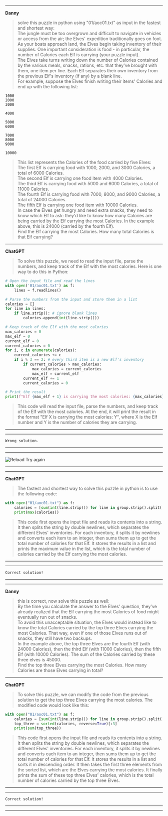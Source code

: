 ***
**Danny**
> solve this puzzle in python using "01/aoc01.txt" as input in the fastest and shortest way:  
The jungle must be too overgrown and difficult to navigate in vehicles or access from the air; the Elves' expedition traditionally goes on foot. As your boats approach land, the Elves begin taking inventory of their supplies. One important consideration is food - in particular, the number of Calories each Elf is carrying (your puzzle input).  
The Elves take turns writing down the number of Calories contained by the various meals, snacks, rations, etc. that they've brought with them, one item per line. Each Elf separates their own inventory from the previous Elf's inventory (if any) by a blank line.  
For example, suppose the Elves finish writing their items' Calories and end up with the following list:
```
1000
2000
3000

4000

5000
6000

7000
8000
9000

10000
```

> This list represents the Calories of the food carried by five Elves:  
The first Elf is carrying food with 1000, 2000, and 3000 Calories, a total of 6000 Calories.  
The second Elf is carrying one food item with 4000 Calories.  
The third Elf is carrying food with 5000 and 6000 Calories, a total of 11000 Calories.  
The fourth Elf is carrying food with 7000, 8000, and 9000 Calories, a total of 24000 Calories.  
The fifth Elf is carrying one food item with 10000 Calories.  
In case the Elves get hungry and need extra snacks, they need to know which Elf to ask: they'd like to know how many Calories are being carried by the Elf carrying the most Calories. In the example above, this is 24000 (carried by the fourth Elf).  
Find the Elf carrying the most Calories. How many total Calories is that Elf carrying?

***

**ChatGPT**
> To solve this puzzle, we need to read the input file, parse the numbers, and keep track of the Elf with the most calories. Here is one way to do this in Python:
```py
# Open the input file and read the lines
with open('01/aoc01.txt') as f:
    lines = f.readlines()

# Parse the numbers from the input and store them in a list
calories = []
for line in lines:
    if line.strip(): # ignore blank lines
        calories.append(int(line.strip()))

# Keep track of the Elf with the most calories
max_calories = 0
max_elf = 0
current_elf = 0
current_calories = 0
for i, c in enumerate(calories):
    current_calories += c
    if i % 3 == 2: # every third item is a new Elf's inventory
        if current_calories > max_calories:
            max_calories = current_calories
            max_elf = current_elf
        current_elf += 1
        current_calories = 0

# Print the result
print(f"Elf {max_elf + 1} is carrying the most calories: {max_calories}")
```
> This code will read the input file, parse the numbers, and keep track of the Elf with the most calories. At the end, it will print the result in the format "Elf X is carrying the most calories: Y", where X is the Elf number and Y is the number of calories they are carrying.

***
***

`Wrong solution.`

***
***

![Reload][reload] Try again

***
***

**ChatGPT**
> The fastest and shortest way to solve this puzzle in python is to use the following code:
```py
with open("01/aoc01.txt") as f:
    calories = [sum(int(line.strip()) for line in group.strip().split('\n')) for group in f.read().split('\n\n') if group.strip()]
    print(max(calories))
```
> This code first opens the input file and reads its contents into a string. It then splits the string by double newlines, which separates the different Elves' inventories. For each inventory, it splits it by newlines and converts each item to an integer, then sums them up to get the total number of calories for that Elf. It stores the results in a list and prints the maximum value in the list, which is the total number of calories carried by the Elf carrying the most calories.

***
***

`Correct solution!`

***
***

**Danny**
> this is correct, now solve this puzzle as well:  
By the time you calculate the answer to the Elves' question, they've already realized that the Elf carrying the most Calories of food might eventually run out of snacks.  
To avoid this unacceptable situation, the Elves would instead like to know the total Calories carried by the top three Elves carrying the most Calories. That way, even if one of those Elves runs out of snacks, they still have two backups.  
In the example above, the top three Elves are the fourth Elf (with 24000 Calories), then the third Elf (with 11000 Calories), then the fifth Elf (with 10000 Calories). The sum of the Calories carried by these three elves is 45000.  
Find the top three Elves carrying the most Calories. How many Calories are those Elves carrying in total?

***

**ChatGPT**
> To solve this puzzle, we can modify the code from the previous solution to get the top three Elves carrying the most calories. The modified code would look like this:

```py
with open("01/aoc01.txt") as f:
    calories = [sum(int(line.strip()) for line in group.strip().split('\n')) for group in f.read().split('\n\n') if group.strip()]
    top_three = sorted(calories, reverse=True)[:3]
    print(sum(top_three))
```

> This code first opens the input file and reads its contents into a string. It then splits the string by double newlines, which separates the different Elves' inventories. For each inventory, it splits it by newlines and converts each item to an integer, then sums them up to get the total number of calories for that Elf. It stores the results in a list and sorts it in descending order. It then takes the first three elements from the sorted list, which are the Elves carrying the most calories. It finally prints the sum of these top three Elves' calories, which is the total number of calories carried by the top three Elves.

***
***

`Correct solution!`

***
***

[reload]: https://upload.wikimedia.org/wikipedia/commons/thumb/1/17/OOjs_UI_icon_reload.svg/20px-OOjs_UI_icon_reload.svg.png